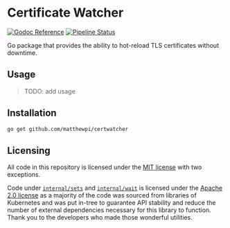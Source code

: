 # Certificate Watcher

[![Godoc Reference][pkg.go.dev_img]][pkg.go.dev]
[![Pipeline Status][pipeline_img  ]][pipeline  ]

Go package that provides the ability to hot-reload TLS certificates without downtime.

[pkg.go.dev]:     https://pkg.go.dev/github.com/matthewpi/certwatcher
[pkg.go.dev_img]: https://img.shields.io/badge/%E2%80%8B-reference-007d9c?logo=go&logoColor=white&style=flat-square

[pipeline]:     https://github.com/matthewpi/certwatcher/actions/workflows/ci.yaml
[pipeline_img]: https://img.shields.io/github/actions/workflow/status/matthewpi/certwatcher/ci.yaml?style=flat-square&label=tests

## Usage

> TODO: add usage

## Installation

```bash
go get github.com/matthewpi/certwatcher
```

## Licensing

All code in this repository is licensed under the [MIT license](./LICENSE) with two exceptions.

Code under [`internal/sets`](./internal/sets/LICENSE) and [`internal/wait`](./internal/wait/LICENSE)
is licensed under the [Apache 2.0 license](./internal/sets/LICENSE) as a majority of the code was
sourced from libraries of Kubernetes and was put in-tree to guarantee API stability and reduce the
number of external dependencies necessary for this library to function. Thank you to the developers
who made those wonderful utilities.
